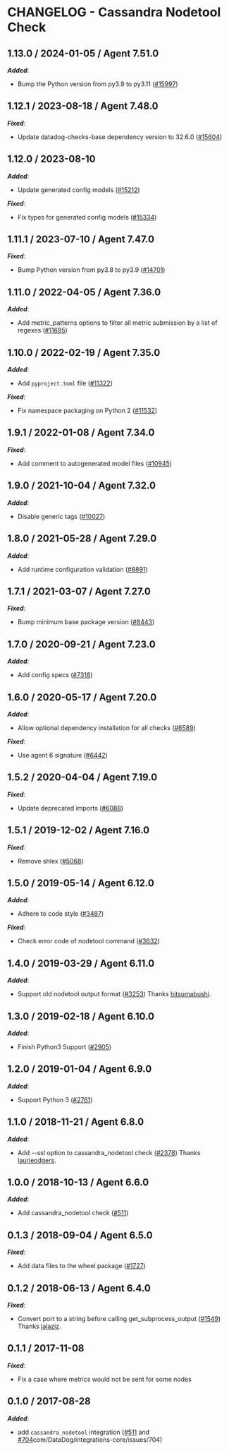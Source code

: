 # CHANGELOG - Cassandra Nodetool Check

<!-- towncrier release notes start -->

## 1.13.0 / 2024-01-05 / Agent 7.51.0

***Added***:

* Bump the Python version from py3.9 to py3.11 ([#15997](https://github.com/DataDog/integrations-core/pull/15997))

## 1.12.1 / 2023-08-18 / Agent 7.48.0

***Fixed***:

* Update datadog-checks-base dependency version to 32.6.0 ([#15604](https://github.com/DataDog/integrations-core/pull/15604))

## 1.12.0 / 2023-08-10

***Added***:

* Update generated config models ([#15212](https://github.com/DataDog/integrations-core/pull/15212))

***Fixed***:

* Fix types for generated config models ([#15334](https://github.com/DataDog/integrations-core/pull/15334))

## 1.11.1 / 2023-07-10 / Agent 7.47.0

***Fixed***:

* Bump Python version from py3.8 to py3.9 ([#14701](https://github.com/DataDog/integrations-core/pull/14701))

## 1.11.0 / 2022-04-05 / Agent 7.36.0

***Added***:

* Add metric_patterns options to filter all metric submission by a list of regexes ([#11695](https://github.com/DataDog/integrations-core/pull/11695))

## 1.10.0 / 2022-02-19 / Agent 7.35.0

***Added***:

* Add `pyproject.toml` file ([#11322](https://github.com/DataDog/integrations-core/pull/11322))

***Fixed***:

* Fix namespace packaging on Python 2 ([#11532](https://github.com/DataDog/integrations-core/pull/11532))

## 1.9.1 / 2022-01-08 / Agent 7.34.0

***Fixed***:

* Add comment to autogenerated model files ([#10945](https://github.com/DataDog/integrations-core/pull/10945))

## 1.9.0 / 2021-10-04 / Agent 7.32.0

***Added***:

* Disable generic tags ([#10027](https://github.com/DataDog/integrations-core/pull/10027))

## 1.8.0 / 2021-05-28 / Agent 7.29.0

***Added***:

* Add runtime configuration validation ([#8891](https://github.com/DataDog/integrations-core/pull/8891))

## 1.7.1 / 2021-03-07 / Agent 7.27.0

***Fixed***:

* Bump minimum base package version ([#8443](https://github.com/DataDog/integrations-core/pull/8443))

## 1.7.0 / 2020-09-21 / Agent 7.23.0

***Added***:

* Add config specs ([#7318](https://github.com/DataDog/integrations-core/pull/7318))

## 1.6.0 / 2020-05-17 / Agent 7.20.0

***Added***:

* Allow optional dependency installation for all checks ([#6589](https://github.com/DataDog/integrations-core/pull/6589))

***Fixed***:

* Use agent 6 signature ([#6442](https://github.com/DataDog/integrations-core/pull/6442))

## 1.5.2 / 2020-04-04 / Agent 7.19.0

***Fixed***:

* Update deprecated imports ([#6088](https://github.com/DataDog/integrations-core/pull/6088))

## 1.5.1 / 2019-12-02 / Agent 7.16.0

***Fixed***:

* Remove shlex ([#5068](https://github.com/DataDog/integrations-core/pull/5068))

## 1.5.0 / 2019-05-14 / Agent 6.12.0

***Added***:

* Adhere to code style ([#3487](https://github.com/DataDog/integrations-core/pull/3487))

***Fixed***:

* Check error code of nodetool command ([#3632](https://github.com/DataDog/integrations-core/pull/3632))

## 1.4.0 / 2019-03-29 / Agent 6.11.0

***Added***:

* Support old nodetool output format ([#3253](https://github.com/DataDog/integrations-core/pull/3253)) Thanks [hitsumabushi](https://github.com/hitsumabushi).

## 1.3.0 / 2019-02-18 / Agent 6.10.0

***Added***:

* Finish Python3 Support ([#2905](https://github.com/DataDog/integrations-core/pull/2905))

## 1.2.0 / 2019-01-04 / Agent 6.9.0

***Added***:

* Support Python 3 ([#2761](https://github.com/DataDog/integrations-core/pull/2761))

## 1.1.0 / 2018-11-21 / Agent 6.8.0

***Added***:

* Add --ssl option to cassandra_nodetool check ([#2378](https://github.com/DataDog/integrations-core/pull/2378)) Thanks [laurieodgers](https://github.com/laurieodgers).

## 1.0.0 / 2018-10-13 / Agent 6.6.0

***Added***:

* Add cassandra_nodetool check ([#511](https://github.com/DataDog/integrations-core/pull/511))

## 0.1.3 / 2018-09-04 / Agent 6.5.0

***Fixed***:

* Add data files to the wheel package ([#1727](https://github.com/DataDog/integrations-core/pull/1727))

## 0.1.2 / 2018-06-13 / Agent 6.4.0

***Fixed***:

* Convert port to a string before calling get_subprocess_output ([#1549](https://github.com/DataDog/integrations-core/pull/1549)) Thanks [jalaziz](https://github.com/jalaziz).

## 0.1.1 / 2017-11-08

***Fixed***:

* Fix a case where metrics would not be sent for some nodes

## 0.1.0 / 2017-08-28

***Added***:

* add `cassandra_nodetool` integration ([#511](https://github.com/DataDog/integrations-core/issues/511) and [#704](https://github)com/DataDog/integrations-core/issues/704)
